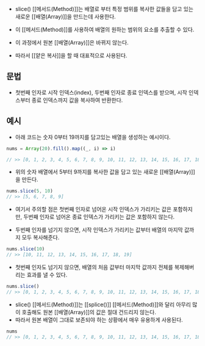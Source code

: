 - slice() [[메서드(Method)]]는 배열로 부터 특정 범위를 복사한 값들을 담고 있는 새로운 [[배열(Array)]]을 만드는데 사용한다.
- 이 [[메서드(Method)]]를 사용하여 배열의 원하는 범위의 요소를 추출할 수 있다.

- 이 과정에서 원본 [[배열(Array)]]은 바뀌지 않는다.
- 따라서 [[얕은 복사]]을 할 때 대표적으로 사용된다.


## 문법

- 첫번째 인자로 시작 인덱스(index), 두번째 인자로 종료 인덱스를 받으며, 시작 인덱스부터 종료 인덱스까지 값을 복사하여 반환한다.


## 예시

- 아래 코드는 숫자 0부터 19까지를 담고있는 배열을 생성하는 예시이다.

```js
nums = Array(20).fill().map((_, i) => i)

// >> [0, 1, 2, 3, 4, 5, 6, 7, 8, 9, 10, 11, 12, 13, 14, 15, 16, 17, 18, 19]
```

- 위의 숫자 배열에서 5부터 9까지를 복사한 값을 담고 있는 새로운 [[배열(Array)]]을 만든다.

```js
nums.slice(5, 10)
// >> [5, 6, 7, 8, 9]
```

- 여기서 주의할 점은 첫번째 인자로 넘어온 시작 인덱스가 가리키는 값은 포함하지만, 두번째 인자로 넘어온 종료 인덱스가 가리키는 값은 포함하지 않는다.

- 두번째 인자를 넘기지 않으면, 시작 인덱스가 가리키는 값부터 배열의 마지막 값까지 모두 복사해준다.

```js
nums.slice(10)
// >> [10, 11, 12, 13, 14, 15, 16, 17, 18, 19]
```

- 첫번째 인자도 넘기지 않으면, 배열의 처음 값부터 마지막 값까지 전체를 복제해버리는 효과를 낼 수 있다.

```js
nums.slice()
// >> [0, 1, 2, 3, 4, 5, 6, 7, 8, 9, 10, 11, 12, 13, 14, 15, 16, 17, 18, 19]
```

- slice() [[메서드(Method)]]는 [[splice()]] [[메서드(Method)]]와 달리 아무리 많이 호출해도 원본 [[배열(Array)]]의 값은 절대 건드리지 않는다.
- 따라서 원본 배열이 그대로 보존되야 하는 상황에서 매우 유용하게 사용된다.

```js
nums
// >> [0, 1, 2, 3, 4, 5, 6, 7, 8, 9, 10, 11, 12, 13, 14, 15, 16, 17, 18, 19]
```